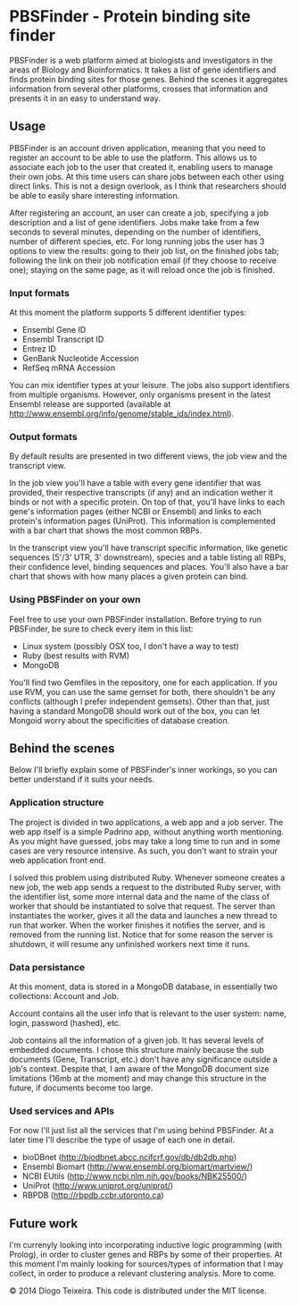 PBSFinder - Protein binding site finder
=========

PBSFinder is a web platform aimed at biologists and investigators in the areas of Biology and Bioinformatics. It takes a list of gene identifiers and finds protein binding sites for those genes. Behind the scenes it aggregates information from several other platforms, crosses that information and presents it in an easy to understand way.

## Usage

PBSFinder is an account driven application, meaning that you need to register an account to be able to use the platform. This allows us to associate each job to the user that created it, enabling users to manage their own jobs. At this time users can share jobs between each other using direct links. This is not a design overlook, as I think that researchers should be able to easily share interesting information.

After registering an account, an user can create a job, specifying a job description and a list of gene identifiers. Jobs make take from a few seconds to several minutes, depending on the number of identifiers, number of different species, etc. For long running jobs the user has 3 options to view the results: going to their job list, on the finished jobs tab; following the link on their job notification email (if they choose to receive one); staying on the same page, as it will reload once the job is finished.

### Input formats

At this moment the platform supports 5 different identifier types:

* Ensembl Gene ID
* Ensembl Transcript ID
* Entrez ID
* GenBank Nucleotide Accession
* RefSeq mRNA Accession

You can mix identifier types at your leisure. The jobs also support identifiers from multiple organisms. However, only organisms present in the latest Ensembl release are supported (available at http://www.ensembl.org/info/genome/stable_ids/index.html).

### Output formats

By default results are presented in two different views, the job view and the transcript view.

In the job view you'll have a table with every gene identifier that was provided, their respective transcripts (if any) and an indication wether it binds or not with a specific protein. On top of that, you'll have links to each gene's information pages (either NCBI or Ensembl) and links to each protein's information pages (UniProt). This information is complemented with a bar chart that shows the most common RBPs.

In the transcript view you'll have transcript specific information, like genetic sequences (5'/3' UTR, 3' downstream), species and a table listing all RBPs, their confidence level, binding sequences and places. You'll also have a bar chart that shows with how many places a given protein can bind. 

### Using PBSFinder on your own

Feel free to use your own PBSFinder installation. Before trying to run PBSFinder, be sure to check every item in this list:

* Linux system (possibly OSX too, I don't have a way to test)
* Ruby (best results with RVM)
* MongoDB

You'll find two Gemfiles in the repository, one for each application. If you use RVM, you can use the same gemset for both, there shouldn't be any conflicts (although I prefer independent gemsets). Other than that, just having a standard MongoDB should work out of the box, you can let Mongoid worry about the specificities of database creation. 

## Behind the scenes

Below I'll briefly explain some of PBSFinder's inner workings, so you can better understand if it suits your needs.

### Application structure

The project is divided in two applications, a web app and a job server. The web app itself is a simple Padrino app, without anything worth mentioning. As you might have guessed, jobs may take a long time to run and in some cases are very resource intensive. As such, you don't want to strain your web application front end.

I solved this problem using distributed Ruby. Whenever someone creates a new job, the web app sends a request to the distributed Ruby server, with the identifier list, some more internal data and the name of the class of worker that should be instantiated to solve that request. The server than instantiates the worker, gives it all the data and launches a new thread to run that worker. When the worker finishes it notifies the server, and is removed from the running list. Notice that for some reason the server is shutdown, it will resume any unfinished workers next time it runs.

### Data persistance

At this moment, data is stored in a MongoDB database, in essentially two collections: Account and Job.

Account contains all the user info that is relevant to the user system: name, login, password (hashed), etc.

Job contains all the information of a given job. It has several levels of embedded documents. I chose this structure mainly because the sub documents (Gene, Transcript, etc.) don't have any significance outside a job's context. Despite that, I am aware of the MongoDB document size limitations (16mb at the moment) and may change this structure in the future, if documents become too large.

### Used services and APIs

For now I'll just list all the services that I'm using behind PBSFinder. At a later time I'll describe the type of usage of each one in detail.

* bioDBnet (http://biodbnet.abcc.ncifcrf.gov/db/db2db.php)
* Ensembl Biomart (http://www.ensembl.org/biomart/martview/)
* NCBI EUtils (http://www.ncbi.nlm.nih.gov/books/NBK25500/)
* UniProt (http://www.uniprot.org/uniprot/)
* RBPDB (http://rbpdb.ccbr.utoronto.ca)

## Future work

I'm currenyly looking into incorporating inductive logic programming (with Prolog), in order to cluster genes and RBPs by some of their properties. At this moment I'm mainly looking for sources/types of information that I may collect, in order to produce a relevant clustering analysis. More to come.

© 2014 Diogo Teixeira. This code is distributed under the MIT license.
